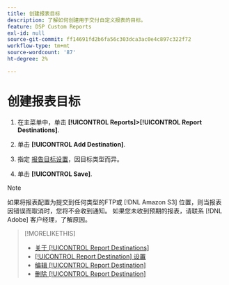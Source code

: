 ```yaml
---
title: 创建报表目标
description: 了解如何创建用于交付自定义报表的目标。
feature: DSP Custom Reports
exl-id: null
source-git-commit: ff14691fd2b6fa56c303dca3ac0e4c897c322f72
workflow-type: tm+mt
source-wordcount: '87'
ht-degree: 2%

---
```



# 创建报表目标

1. 在主菜单中，单击 **[!UICONTROL Reports]>[!UICONTROL Report Destinations]**.

1. 单击 **[!UICONTROL Add Destination]**.

1. 指定 [报告目标设置](/help/dsp/reports/report-destinations/report-destination-settings.md)，因目标类型而异。

1. 单击 **[!UICONTROL Save]**.

>[!NOTE]
>
> 如果将报表配置为提交到任何类型的FTP或 [!DNL Amazon S3] 位置，则当报表因错误而取消时，您将不会收到通知。 如果您未收到预期的报表，请联系 [!DNL Adobe] 客户经理，了解原因。

>[!MORELIKETHIS]
>
>* [关于 [!UICONTROL Report Destinations]](/help/dsp/reports/report-destinations/report-destination-about.md)
>* [[!UICONTROL Report Destination] 设置](/help/dsp/reports/report-destinations/report-destination-settings.md)
>* [编辑 [!UICONTROL Report Destination]](/help/dsp/reports/report-destinations/report-destination-edit.md)
>* [删除 [!UICONTROL Report Destination]](/help/dsp/reports/report-destinations/report-destination-delete.md)

